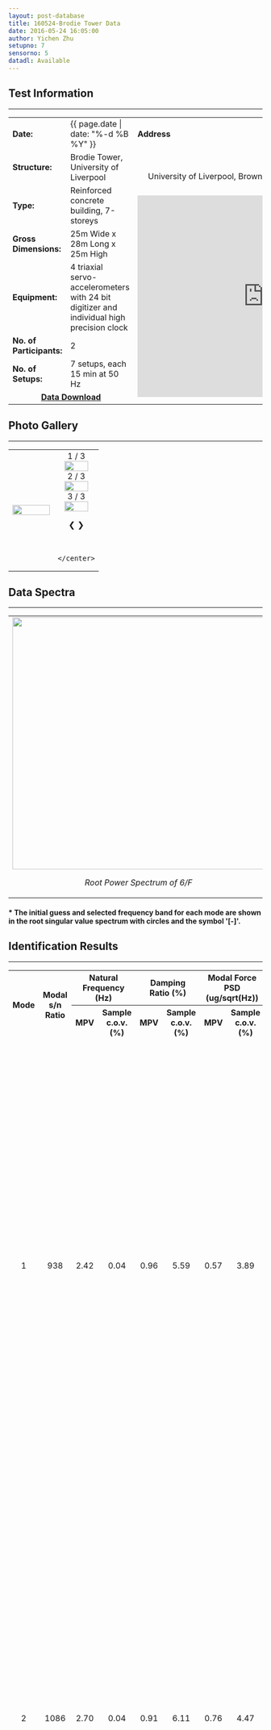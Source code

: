 ```yaml
---
layout: post-database
title: 160524-Brodie Tower Data
date: 2016-05-24 16:05:00
author: Yichen Zhu
setupno: 7
sensorno: 5
datadl: Available
---
```


## Test Information
---


<table id="myTable2">
  <tr>
    <td class="header" style="width:15%"><b>Date:</b></td>
    <td style="width:35%">{{ page.date | date: "%-d %B %Y" }}</td>
    <td class="header" style="width:50%"><b>Address</b></td>    
  </tr>
  <tr>
    <td class="header"><b>Structure:</b></td>
    <td>Brodie Tower, University of Liverpool</td>
    <td rowspan="7">
    <center>
    <p style="font-size: 16px; padding: 12px">University of Liverpool, Brownlow Street, Liverpool, L69 3GQ</p>
    <iframe
src="https://www.google.com/maps/embed?pb=!1m14!1m8!1m3!1d1189.2414356949819!2d-2.967125279272631!3d53.4061899038967!3m2!1i1024!2i768!4f13.1!3m3!1m2!1s0x0%3A0x142bb768f021cfd9!2sBrodie+Tower!5e0!3m2!1sen!2suk!4v1477754248132" width="500" height="400" frameborder="0" style="border:0" allowfullscreen>
    </iframe>
    </center>
    </td>    
  </tr>
  <tr>
    <td class="header"><b>Type:</b></td>
    <td>Reinforced concrete building, 7-storeys</td>  
  </tr>
  <tr>
    <td class="header"><b>Gross Dimensions:</b></td>
    <td>25m Wide x 28m Long x 25m High</td>
  </tr>
  <tr>
    <td class="header"><b>Equipment:</b></td>
    <td>4 triaxial servo-accelerometers with 24 bit digitizer and individual high precision clock</td>
  </tr>
  <tr>
    <td class="header"><b>No. of Participants:</b></td>
    <td>2</td>
  </tr>
  <tr>
    <td class="header"><b>No. of Setups:</b></td>
    <td>7 setups, each 15 min at 50 Hz</td>
  </tr>
  <tr>
  <td colspan="2">
  <center>
    <a href="http://gofile.me/3sin6/wqWI4T0cI"><b>Data Download</b></a>
  </center>
  </td>  
  </tr>  
</table>

## Photo Gallery
---
<table id="myTable2">
 <tr>
  <td style="width:50%">
    <center>
     <img src="{{ site.baseurl }}/img/database/16-10-28-brodie/synsetup.gif" style="width: 100%;" >
    </center>
  </td>
  <td style="width:50%">
    <center>

<div class="slideshow-container">
  <div class="mySlides">
    <div class="numbertext">1 / 3</div>
    <img src="{{ site.baseurl }}/img/database/16-10-28-brodie/planview.png" style="width:80%">
    <div class="text"></div>
  </div>

  <div class="mySlides">
    <div class="numbertext">2 / 3</div>
    <img src="{{ site.baseurl }}/img/database/16-10-28-brodie/brodie-tower.jpg" style="width:80%">
  </div>

  <div class="mySlides">
    <div class="numbertext">3 / 3</div>
    <img src="{{ site.baseurl }}/img/database/16-10-28-brodie/sensor.jpg" style="width:80%">
  </div>

  <a class="prev" onclick="plusSlides(-1)">&#10094;</a>
  <a class="next" onclick="plusSlides(1)">&#10095;</a>
</div>
<br>

<div style="text-align:center">
  <span class="dot" onclick="currentSlide(1)"></span>
  <span class="dot" onclick="currentSlide(2)"></span>
  <span class="dot" onclick="currentSlide(3)"></span>
</div>

    </center>
  </td>
 </tr>
</table>



## Data Spectra
--------------------
<table id="myTable2">
 <tr>
  <td>
   <center>
    <img src="{{ site.baseurl }}/img/database/16-10-28-brodie/psd.png" style="width: 500px;" >
    <p><i>Root Power Spectrum of 6/F </i></p>
    </center>
  </td>
  <td>
   <center>
    <img src="{{ site.baseurl }}/img/database/16-10-28-brodie/svd.png" style="width: 500px;" >
    <p><i>Root Singular Value Spectrum of 6/F </i></p>
    </center>
  </td>
 </tr>
</table>

#### * The initial guess and selected frequency band for each mode are shown in the root singular value spectrum with circles and the symbol '[-]'.

## Identification Results
-----------

<table id="myTable">
  <tr class="header">
    <th style="width:10%;" rowspan="2"><center>Mode</center></th>
    <th style="width:10%;" rowspan="2"><center>Modal s/n Ratio</center></th>
    <th style="width:20%;" colspan="2"><center>Natural Frequency (Hz)</center></th>
    <th style="width:20%;" colspan="2"><center>Damping Ratio (%)</center></th>
    <th style="width:20%;" colspan="2"><center>Modal Force PSD (ug/sqrt(Hz))</center></th>
    <th style="width:10%;" rowspan="2"><center>Track</center></th>
    <th style="width:10%;" rowspan="2"><center>Mode Shape</center></th>
  </tr>
  <tr class="header">
    <th style="width:10%;" ><center>MPV</center></th>
    <th style="width:10%;" ><center>Sample c.o.v.(%)</center></th>
    <th style="width:10%;" ><center>MPV</center></th>
    <th style="width:10%;" ><center>Sample c.o.v.(%)</center></th>
    <th style="width:10%;" ><center>MPV</center></th>
    <th style="width:10%;" ><center>Sample c.o.v.(%)</center></th>
  </tr>

  <tr>
   <td><center> 1 </center></td>
   <td><center> 938 </center></td>
   <td><center> 2.42 </center></td>
   <td><center> 0.04 </center></td>
   <td><center> 0.96 </center></td>
   <td><center> 5.59 </center></td>
   <td><center> 0.57 </center></td>
   <td><center> 3.89 </center></td>
   <td><center><a href="#openModal1-1">View</a></center>
    <div id="openModal1-1" class="modalDialog">
  	<div>
  		<a href="#close" title="Close" class="close">X</a>
      <center>
      <img src="{{ site.baseurl }}/img/database/16-10-28-brodie/trackmode1.png" style="width: 800px;" >
      <p><i>Track Information Mode 1</i></p>
      </center>
  	</div>
   </div>
   </td>
  <td><center><a href="#openModal1-2">View</a></center>
    <div id="openModal1-2" class="modalDialog">
  	<div>
  		<a href="#close" title="Close" class="close">X</a>
      <center>
      <img src="{{ site.baseurl }}/img/database/16-10-28-brodie/idmode1.avi.gif" style="width: 800px;" >
      <p><i>Identification Results Mode 1</i></p>
      </center>
  	</div>
   </div>
   </td>
  </tr>
  <tr>
   <td><center> 2 </center></td>
   <td><center> 1086 </center></td>
   <td><center> 2.70 </center></td>
   <td><center> 0.04 </center></td>
   <td><center> 0.91 </center></td>
   <td><center> 6.11 </center></td>
   <td><center> 0.76 </center></td>
   <td><center> 4.47 </center></td>
   <td><center><a href="#openModal2-1">View</a></center>
    <div id="openModal2-1" class="modalDialog">
  	<div>
  		<a href="#close" title="Close" class="close">X</a>
      <center>
      <img src="{{ site.baseurl }}/img/database/16-10-28-brodie/trackmode2.png" style="width: 800px;" >
      <p><i>Track Information Mode 2</i></p>
      </center>
  	</div>
   </div>
   </td>
  <td><center><a href="#openModal2-2">View</a></center>
    <div id="openModal2-2" class="modalDialog">
  	<div>
  		<a href="#close" title="Close" class="close">X</a>
      <center>
      <img src="{{ site.baseurl }}/img/database/16-10-28-brodie/idmode2.avi.gif" style="width: 800px;" >
      <p><i>Identification Results Mode 2</i></p>
      </center>
  	</div>
   </div>
   </td>
  </tr>
  <tr>
   <td><center> 3 </center></td>
   <td><center> 3516 </center></td>
   <td><center> 3.75 </center></td>
   <td><center> 0.02 </center></td>
   <td><center> 0.82 </center></td>
   <td><center> 3.75 </center></td>
   <td><center> 0.49 </center></td>
   <td><center> 2.18 </center></td>
   <td><center><a href="#openModal3-1">View</a></center>
    <div id="openModal3-1" class="modalDialog">
  	<div>
  		<a href="#close" title="Close" class="close">X</a>
      <center>
      <img src="{{ site.baseurl }}/img/database/16-10-28-brodie/trackmode3.png" style="width: 800px;" >
      <p><i>Track Information Mode 3</i></p>
      </center>
  	</div>
   </div>
   </td>
  <td><center><a href="#openModal3-2">View</a></center>
    <div id="openModal3-2" class="modalDialog">
  	<div>
  		<a href="#close" title="Close" class="close">X</a>
      <center>
      <img src="{{ site.baseurl }}/img/database/16-10-28-brodie/idmode3.avi.gif" style="width: 800px;" >
      <p><i>Identification Results Mode 3</i></p>
      </center>
  	</div>
   </div>
   </td>
  </tr>
  <tr>
   <td><center> 4 </center></td>
   <td><center> 40 </center></td>
   <td><center> 7.40 </center></td>
   <td><center> 0.06 </center></td>
   <td><center> 2.54 </center></td>
   <td><center> 4.74 </center></td>
   <td><center> 0.52 </center></td>
   <td><center> 3.86 </center></td>
   <td><center><a href="#openModal4-1">View</a></center>
    <div id="openModal4-1" class="modalDialog">
  	<div>
  		<a href="#close" title="Close" class="close">X</a>
      <center>
      <img src="{{ site.baseurl }}/img/database/16-10-28-brodie/trackmode4.png" style="width: 800px;" >
      <p><i>Track Information Mode 4</i></p>
      </center>
  	</div>
   </div>
   </td>
  <td><center><a href="#openModal4-2">View</a></center>
    <div id="openModal4-2" class="modalDialog">
  	<div>
  		<a href="#close" title="Close" class="close">X</a>
      <center>
      <img src="{{ site.baseurl }}/img/database/16-10-28-brodie/idmode4.avi.gif" style="width: 800px;" >
      <p><i>Identification Results Mode 4</i></p>
      </center>
  	</div>
   </div>
   </td>
  </tr>
  <tr>
   <td><center> 5 </center></td>
   <td><center> 95 </center></td>
   <td><center> 8.01 </center></td>
   <td><center> 0.05 </center></td>
   <td><center> 2.50 </center></td>
   <td><center> 3.17 </center></td>
   <td><center> 0.60 </center></td>
   <td><center> 2.72 </center></td>
   <td><center><a href="#openModal5-1">View</a></center>
    <div id="openModal5-1" class="modalDialog">
  	<div>
  		<a href="#close" title="Close" class="close">X</a>
      <center>
      <img src="{{ site.baseurl }}/img/database/16-10-28-brodie/trackmode5.png" style="width: 800px;" >
      <p><i>Track Information Mode 5</i></p>
      </center>
  	</div>
   </div>
   </td>
  <td><center><a href="#openModal5-2">View</a></center>
    <div id="openModal5-2" class="modalDialog">
  	<div>
  		<a href="#close" title="Close" class="close">X</a>
      <center>
      <img src="{{ site.baseurl }}/img/database/16-10-28-brodie/idmode5.avi.gif" style="width: 800px;" >
      <p><i>Identification Results Mode 5</i></p>
      </center>
  	</div>
   </div>
   </td>
  </tr>
  <tr>
   <td><center> 6 </center></td>
   <td><center> 121 </center></td>
   <td><center> 9.46 </center></td>
   <td><center> 0.03 </center></td>
   <td><center> 1.82 </center></td>
   <td><center> 2.76 </center></td>
   <td><center> 0.72 </center></td>
   <td><center> 1.90 </center></td>
   <td><center><a href="#openModal6-1">View</a></center>
    <div id="openModal6-1" class="modalDialog">
  	<div>
  		<a href="#close" title="Close" class="close">X</a>
      <center>
      <img src="{{ site.baseurl }}/img/database/16-10-28-brodie/trackmode6.png" style="width: 800px;" >
      <p><i>Track Information Mode 6</i></p>
      </center>
  	</div>
   </div>
   </td>
  <td><center><a href="#openModal6-2">View</a></center>
    <div id="openModal6-2" class="modalDialog">
  	<div>
  		<a href="#close" title="Close" class="close">X</a>
      <center>
      <img src="{{ site.baseurl }}/img/database/16-10-28-brodie/idmode6.avi.gif" style="width: 800px;" >
      <p><i>Identification Results Mode 6</i></p>
      </center>
  	</div>
   </div>
   </td>
  </tr>



</table>

<table id="myTable2">
<tr>
<td>
<center>
 <img src="{{ site.baseurl }}/img/database/16-10-28-brodie/synidresults.gif" style="width: 800px;" >
</center>
</td>
</tr>
</table>

<script>
var slideIndex = 1;
showSlides(slideIndex);

function plusSlides(n) {
  showSlides(slideIndex += n);
}

function currentSlide(n) {
  showSlides(slideIndex = n);
}

function showSlides(n) {
  var i;
  var slides = document.getElementsByClassName("mySlides");
  var dots = document.getElementsByClassName("dot");
  if (n > slides.length) {slideIndex = 1}
  if (n < 1) {slideIndex = slides.length}
  for (i = 0; i < slides.length; i++) {
      slides[i].style.display = "none";
  }
  for (i = 0; i < dots.length; i++) {
      dots[i].className = dots[i].className.replace(" active", "");
  }
  slides[slideIndex-1].style.display = "block";
  dots[slideIndex-1].className += " active";
}


</script>
